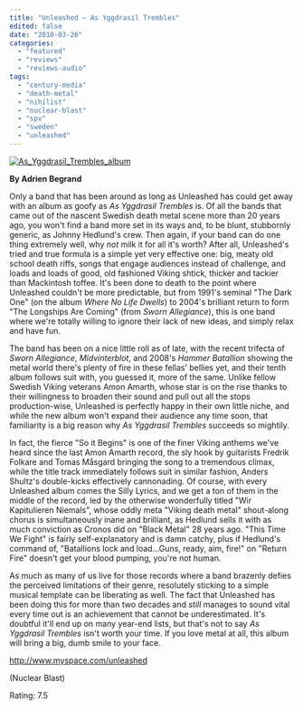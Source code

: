 ```yaml
---
title: "Unleashed – As Yggdrasil Trembles"
edited: false
date: "2010-03-26"
categories:
  - "featured"
  - "reviews"
  - "reviews-audio"
tags:
  - "century-media"
  - "death-metal"
  - "nihilist"
  - "nuclear-blast"
  - "spv"
  - "sweden"
  - "unleashed"
---
```


[![As_Yggdrasil_Trembles_album](http://www.hellbound.ca/wp-content/uploads/2010/03/As_Yggdrasil_Trembles_album.jpg "As_Yggdrasil_Trembles_album")](http://www.hellbound.ca/wp-content/uploads/2010/03/As_Yggdrasil_Trembles_album.jpg)

**By Adrien Begrand**

Only a band that has been around as long as Unleashed has could get away with an album as goofy as _As Yggdrasil Trembles_ is. Of all the bands that came out of the nascent Swedish death metal scene more than 20 years ago, you won't find a band more set in its ways and, to be blunt, stubbornly generic, as Johnny Hedlund's crew. Then again, if your band can do one thing extremely well, why _not_ milk it for all it's worth? After all, Unleashed's tried and true formula is a simple yet very effective one: big, meaty old school death riffs, songs that engage audiences instead of challenge, and loads and loads of good, old fashioned Viking shtick, thicker and tackier than Mackintosh toffee. It's been done to death to the point where Unleashed couldn't be more predictable, but from 1991's seminal "The Dark One" (on the album _Where No Life Dwells_) to 2004's brilliant return to form "The Longships Are Coming" (from _Sworn Allegiance_), this is one band where we're totally willing to ignore their lack of new ideas, and simply relax and have fun.

The band has been on a nice little roll as of late, with the recent trifecta of _Sworn Allegiance_, _Midvinterblot_, and 2008's _Hammer Batallion_ showing the metal world there's plenty of fire in these fellas' bellies yet, and their tenth album follows suit with, you guessed it, more of the same. Unlike fellow Swedish Viking veterans Amon Amarth, whose star is on the rise thanks to their willingness to broaden their sound and pull out all the stops production-wise, Unleashed is perfectly happy in their own little niche, and while the new album won't expand their audience any time soon, that familiarity is a big reason why _As Yggdrasil Trembles_ succeeds so mightily.

In fact, the fierce "So it Begins" is one of the finer Viking anthems we've heard since the last Amon Amarth record, the sly hook by guitarists Fredrik Folkare and Tomas Måsgard bringing the song to a tremendous climax, while the title track immediately follows suit in similar fashion, Anders Shultz's double-kicks effectively cannonading. Of course, with every Unleashed album comes the Silly Lyrics, and we get a ton of them in the middle of the record, led by the otherwise wonderfully titled "Wir Kapitulieren Niemals", whose oddly meta "Viking death metal" shout-along chorus is simultaneously inane and brilliant, as Hedlund sells it with as much conviction as Cronos did on "Black Metal" 28 years ago. "This Time We Fight" is fairly self-explanatory and is damn catchy, plus if Hedlund's command of, "Batallions lock and load…Guns, ready, aim, fire!" on "Return Fire" doesn't get your blood pumping, you're not human.

As much as many of us live for those records where a band brazenly defies the perceived limitations of their genre, resolutely sticking to a simple musical template can be liberating as well. The fact that Unleashed has been doing this for more than two decades and _still_ manages to sound vital every time out is an achievement that cannot be underestimated. It's doubtful it'll end up on many year-end lists, but that's not to say _As Yggdrasil Trembles_ isn't worth your time. If you love metal at all, this album will bring a big, dumb smile to your face.

http://www.myspace.com/unleashed

(Nuclear Blast)

Rating: 7.5
